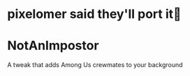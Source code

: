 # pixelomer said they'll port it🎉

# NotAnImpostor
 A tweak that adds Among Us crewmates to your background
